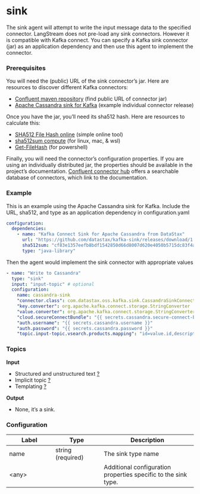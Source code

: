 # sink

The sink agent will attempt to write the input message data to the specified connector. LangStream does not pre-load any sink connectors. However it is compatible with Kafka connect. You can specify a Kafka sink connector (jar) as an application dependency and then use this agent to implement the connector.

### Prerequisites

You will need the (public) URL of the sink connector’s jar. Here are resources to discover different Kafka connectors:

* [Confluent maven repository](https://packages.confluent.io/maven/io/confluent/) (find public URL of connector jar)
* [Apache Cassandra sink for Kafka](https://github.com/datastax/kafka-sink/releases) (example individual connector release)

Once you have the jar, you’ll need its sha512 hash. Here are resources to calculate this:

* [SHA512 File Hash online](https://emn178.github.io/online-tools/sha512\_file\_hash.html) (simple online tool)
* [sha512sum compute](https://linux.die.net/man/1/sha512sum) (for linux, mac, & wsl)
* [Get-FileHash](https://learn.microsoft.com/en-us/powershell/module/microsoft.powershell.utility/get-filehash) (for powershell)

Finally, you will need the connector’s configuration properties. If you are using an individually distributed jar, the properties should be available in the project’s documentation. [Confluent connector hub](https://www.confluent.io/hub) offers a searchable database of connectors, which link to the documentation.

### Example

This is an example using the Apache Cassandra sink for Kafka. Include the URL, sha512, and type as an application dependency in configuration.yaml

```yaml
configuration:
  dependencies:
    - name: "Kafka Connect Sink for Apache Cassandra from DataStax"
      url: "https://github.com/datastax/kafka-sink/releases/download/1.5.0/kafka-connect-cassandra-sink-1.5.0.jar"
      sha512sum: "cf83e1357eefb8bdf1542850d66d8007d620e4050b5715dc83f4a921d36ce9ce47d0d13c5d85f2b0ff8318d2877eec2f63b931bd47417a81a538327af927da3e"
      type: "java-library"
```

Then the agent would implement the sink connector with appropriate values

```yaml
- name: "Write to Cassandra"
  type: "sink"
  input: "input-topic" # optional
  configuration:
    name: cassandra-sink
    "connector.class": com.datastax.oss.kafka.sink.CassandraSinkConnector
    "key.converter": org.apache.kafka.connect.storage.StringConverter
    "value.converter": org.apache.kafka.connect.storage.StringConverter
    "cloud.secureConnectBundle": "{{ secrets.cassandra.secure-connect-bundle }}"
    "auth.username": "{{ secrets.cassandra.username }}"
    "auth.password": "{{ secrets.cassandra.password }}"
    "topic.input-topic.vsearch.products.mapping": "id=value.id,description=value.description,name=value.name"
```

### Topics

**Input**

* Structured and unstructured text [?](../agent-messaging.md#implicit-input-and-output-topics)
* Implicit topic [?](../agent-messaging.md#implicit-input-and-output-topics)
* Templating [?](../agent-messaging.md#json-text-input)

**Output**

* None, it’s a sink.

### Configuration

<table><thead><tr><th width="108.33333333333331">Label</th><th width="114">Type</th><th>Description</th></tr></thead><tbody><tr><td>name</td><td>string (required)</td><td>The sink type name</td></tr><tr><td>&#x3C;any></td><td><br></td><td>Additional configuration properties specific to the sink type.</td></tr></tbody></table>

